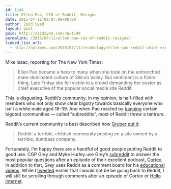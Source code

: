 ```yaml
---
id: 1149
title: Ellen Pao, CEO of Reddit, Resigns
date: 2015-07-11T09:07:08+00:00
author: Zaid Syed
layout: post
guid: http://zaidsyed.com/?p=1149
permalink: /2015/07/11/ellen-pao-ceo-of-reddit-resigns/
linked_list_url:
  - http://nytimes.com/2015/07/11/technology/ellen-pao-reddit-chief-executive-resignation.html
---
```

Mike Isaac, reporting for The New York Times:

> Ellen Pao became a hero to many when she took on the entrenched male-dominated culture of Silicon Valley. But sentiment is a fickle thing. Late Friday she fell victim to a crowd demanding her ouster as chief executive of the popular social media site Reddit.

This is disgusting. Reddit&#8217;s community, in my opinion, is half-filled with members who not only show _clear_ bigotry towards basically everyone who isn&#8217;t a white male aged 18-39. And when Pao reacted by [banning]() certain bigoted communities — called “subreddits”, most of Reddit threw a tantrum.

Reddit&#8217;s current community is best described how [Gruber put it](http://daringfireball.net/linked/2015/07/10/reddit-pao):

> Reddit: a terrible, childish community posting on a site owned by a terrible, dumbass company.

Fortunately, I&#8217;m happy there are a handful of good people putting Reddit to good use. CGP Grey and Myke Hurley use Grey&#8217;s [subreddit](http://cgpgrey.reddit.com) to answer the most popular questions after an episode of their excellent podcast, [Cortex](http://relay.fm/cortex/). In addition to that, Grey uses Reddit as a comment board for his [educational videos](http://youtube.com/cgpgrey). While I [tweeted](https://twitter.com/syedzq/status/619751697187876865) earlier that I would not be be going back to Reddit, I will still be scrolling through comments after an episode of Cortex or [Hello Internet](http://hellointernet.fm).